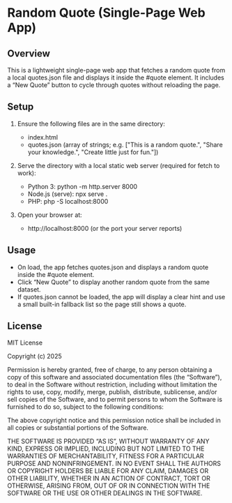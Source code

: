 # Random Quote (Single-Page Web App)

## Overview
This is a lightweight single-page web app that fetches a random quote from a local quotes.json file and displays it inside the #quote element. It includes a “New Quote” button to cycle through quotes without reloading the page.

## Setup
1. Ensure the following files are in the same directory:
   - index.html
   - quotes.json (array of strings; e.g. ["This is a random quote.", "Share your knowledge.", "Create little just for fun."])

2. Serve the directory with a local static web server (required for fetch to work):
   - Python 3: python -m http.server 8000
   - Node.js (serve): npx serve .
   - PHP: php -S localhost:8000

3. Open your browser at:
   - http://localhost:8000 (or the port your server reports)

## Usage
- On load, the app fetches quotes.json and displays a random quote inside the #quote element.
- Click “New Quote” to display another random quote from the same dataset.
- If quotes.json cannot be loaded, the app will display a clear hint and use a small built-in fallback list so the page still shows a quote.

## License
MIT License

Copyright (c) 2025

Permission is hereby granted, free of charge, to any person obtaining a copy
of this software and associated documentation files (the “Software”), to deal
in the Software without restriction, including without limitation the rights
to use, copy, modify, merge, publish, distribute, sublicense, and/or sell
copies of the Software, and to permit persons to whom the Software is
furnished to do so, subject to the following conditions:

The above copyright notice and this permission notice shall be included in
all copies or substantial portions of the Software.

THE SOFTWARE IS PROVIDED “AS IS”, WITHOUT WARRANTY OF ANY KIND, EXPRESS OR
IMPLIED, INCLUDING BUT NOT LIMITED TO THE WARRANTIES OF MERCHANTABILITY,
FITNESS FOR A PARTICULAR PURPOSE AND NONINFRINGEMENT. IN NO EVENT SHALL THE
AUTHORS OR COPYRIGHT HOLDERS BE LIABLE FOR ANY CLAIM, DAMAGES OR OTHER
LIABILITY, WHETHER IN AN ACTION OF CONTRACT, TORT OR OTHERWISE, ARISING FROM,
OUT OF OR IN CONNECTION WITH THE SOFTWARE OR THE USE OR OTHER DEALINGS IN
THE SOFTWARE.